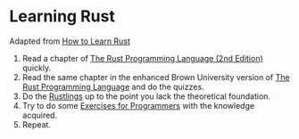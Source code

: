 # Learning Rust

Adapted from [How to Learn Rust](https://www.youtube.com/watch?v=2hXNd6x9sZs)

1. Read a chapter of [The Rust Programming Language (2nd
   Edition)](https://nostarch.com/rust-programming-language-2nd-edition)
   quickly.
2. Read the same chapter in the enhanced Brown University version of [The Rust
   Programming Language](https://rust-book.cs.brown.edu/title-page.html) and do
   the quizzes.
3. Do the [Rustlings](https://github.com/rust-lang/rustlings) up to the point
   you lack the theoretical foundation.
4. Try to do some [Exercises for
   Programmers](https://pragprog.com/titles/bhwb/exercises-for-programmers/)
   with the knowledge acquired.
5. Repeat.
